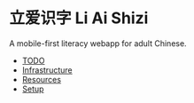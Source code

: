 # 立爱识字 Li Ai Shizi

A mobile-first literacy webapp for adult Chinese.

* [TODO](wiki/TODO.md)
* [Infrastructure](wiki/infrastructure.md)
* [Resources](wiki/resources.md)
* [Setup](wiki/setup.md)

